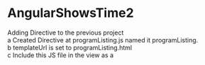 # AngularShowsTime2
Adding Directive to the previous project </br >
a Created Directive at programListing.js named it programListing. </br >
b templateUrl is set to programListing.html </br >
c Include this JS file in the view as a <script> </br >
d Cut .content part from the index and pasted it into the Directive template – programListing.html. </br >
e Edited the expressions in directive’s template, so that it uses listing to display each item. </br >
f Used <program-listing> to display the details of program. </br >
g Added another object to the controller. </br >
h Used another <program-listing> directive to display the details of the new object. </br >

